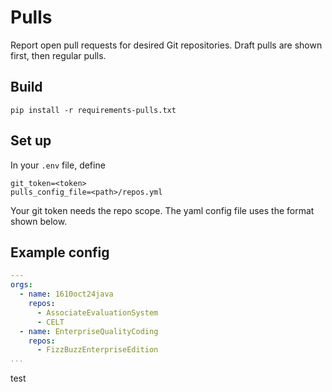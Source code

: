 # Pulls
Report open pull requests for desired Git repositories. Draft pulls are shown first, then regular pulls.

## Build
`pip install -r requirements-pulls.txt`

## Set up
In your `.env` file, define
```
git_token=<token>
pulls_config_file=<path>/repos.yml
```
Your git token needs the repo scope. The yaml config file uses the format shown below. 

## Example config
```yaml
---
orgs:
  - name: 1610oct24java
    repos:
      - AssociateEvaluationSystem
      - CELT
  - name: EnterpriseQualityCoding
    repos:
      - FizzBuzzEnterpriseEdition
...
```
test
